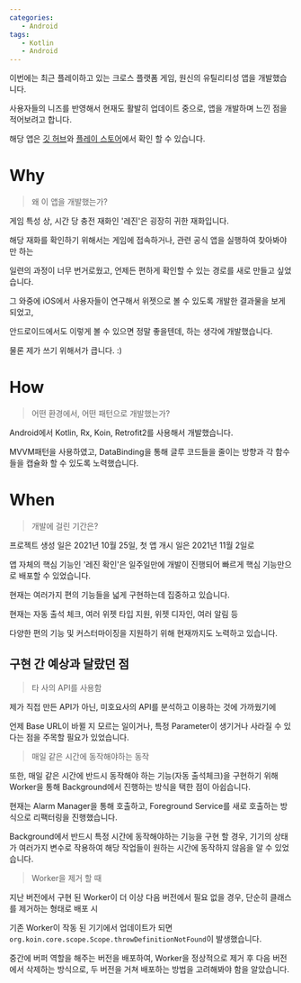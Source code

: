 ```yaml
---
categories: 
   - Android
tags: 
   - Kotlin
   - Android
---
```








이번에는 최근 플레이하고 있는 크로스 플랫폼 게임, 원신의 유틸리티성 앱을 개발했습니다.

사용자들의 니즈를 반영해서 현재도 활발히 업데이트 중으로, 앱을 개발하며 느낀 점을 적어보려고 합니다.



해당 앱은 [깃 허브](https://github.com/danggai/android_genshin_resin_widget)와 [플레이 스토어](https://play.google.com/store/apps/details?id=danggai.app.resinwidget)에서 확인 할 수 있습니다.





# Why

> 왜 이 앱을 개발했는가?

게임 특성 상, 시간 당 충전 재화인 '레진'은 굉장히 귀한 재화입니다.



해당 재화를 확인하기 위해서는 게임에 접속하거나, 관련 공식 앱을 실행하여 찾아봐야만 하는

일련의 과정이 너무 번거로웠고, 언제든 편하게 확인할 수 있는 경로를 새로 만들고 싶었습니다.



그 와중에 iOS에서 사용자들이 연구해서 위젯으로 볼 수 있도록 개발한 결과물을 보게되었고,

안드로이드에서도 이렇게 볼 수 있으면 정말 좋을텐데, 하는 생각에 개발했습니다.



물론 제가 쓰기 위해서가 큽니다. :)





# How

> 어떤 환경에서, 어떤 패턴으로 개발했는가?

Android에서 Kotlin, Rx, Koin, Retrofit2를 사용해서 개발했습니다.

MVVM패턴을 사용하였고, DataBinding을 통해 글루 코드들을 줄이는 방향과 각 함수들을 캡슐화 할 수 있도록 노력했습니다.







# When

> 개발에 걸린 기간은?

프로젝트 생성 일은 2021년 10월 25일, 첫 앱 개시 일은 2021년 11월 2일로

앱 자체의 핵심 기능인 '레진 확인'은 일주일만에 개발이 진행되어 빠르게 핵심 기능만으로 배포할 수 있었습니다.



현재는 여러가지 편의 기능들을 넓게 구현하는데 집중하고 있습니다.



현재는 자동 출석 체크, 여러 위젯 타입 지원, 위젯 디자인, 여러 알림 등

다양한 편의 기능 및 커스터마이징을 지원하기 위해 현재까지도 노력하고 있습니다.









## 구현 간 예상과 달랐던 점

> 타 사의 API를 사용함

제가 직접 만든 API가 아닌, 미호요사의 API를 분석하고 이용하는 것에 가까웠기에

언제 Base URL이 바뀔 지 모르는 일이거나, 특정 Parameter이 생기거나 사라질 수 있다는 점을 주목할 필요가 있었습니다.





> 매일 같은 시간에 동작해야하는 동작

또한, 매일 같은 시간에 반드시 동작해야 하는 기능(자동 출석체크)을 구현하기 위해 Worker을 통해 Background에서 진행하는 방식을 택한 점이 아쉽습니다.

현재는 Alarm Manager을 통해 호출하고, Foreground Service를 새로 호출하는 방식으로 리팩터링을 진행했습니다.

Background에서 반드시 특정 시간에 동작해야하는 기능을 구현 할 경우, 기기의 상태가 여러가지 변수로 작용하여 해당 작업들이 원하는 시간에 동작하지 않음을 알 수 있었습니다.





> Worker을 제거 할 때

지난 버전에서 구현 된 Worker이 더 이상 다음 버전에서 필요 없을 경우, 단순히 클래스를 제거하는 형태로 배포 시

기존 Worker이 작동 된 기기에서 업데이트가 되면 `org.koin.core.scope.Scope.throwDefinitionNotFound`이 발생했습니다.



중간에 버퍼 역할을 해주는 버전을 배포하여, Worker을 정상적으로 제거 후 다음 버전에서 삭제하는 방식으로, 두 버전을 거쳐 배포하는 방법을 고려해봐야 함을 알았습니다.

